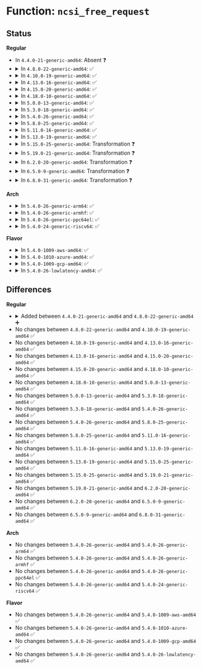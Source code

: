 # Function: <code>ncsi_free_request</code>

## Status
<b>Regular</b>
<ul>
<li>
In <code>4.4.0-21-generic-amd64</code>: Absent ❓
</li>
<li>
<details>
<summary>In <code>4.8.0-22-generic-amd64</code>: ✅</summary>

```c
void ncsi_free_request(struct ncsi_request * nr)
```

```json
{
  "name": "ncsi_free_request",
  "collision_type": "Unique Global",
  "inline_type": "No",
  "funcs": [
    {
      "addr": 18446744071587820144,
      "name": "ncsi_free_request",
      "external": true,
      "loc": "net/ncsi/ncsi-manage.c:443",
      "file": "net/ncsi/ncsi-manage.c",
      "inline": "seen, unknown",
      "caller_inline": [],
      "caller_func": [
        "net/ncsi/ncsi-cmd.c:ncsi_xmit_cmd",
        "net/ncsi/ncsi-cmd.c:ncsi_xmit_cmd",
        "net/ncsi/ncsi-cmd.c:ncsi_xmit_cmd",
        "net/ncsi/ncsi-rsp.c:ncsi_rcv_rsp",
        "net/ncsi/ncsi-manage.c:ncsi_request_timeout"
      ]
    }
  ],
  "symbols": [
    {
      "addr": 18446744071587820144,
      "name": "ncsi_free_request",
      "section": ".text",
      "bind": "STB_GLOBAL",
      "size": 183
    }
  ]
}
```
</details>
</li>
<li>
<details>
<summary>In <code>4.10.0-19-generic-amd64</code>: ✅</summary>

```c
void ncsi_free_request(struct ncsi_request * nr)
```

```json
{
  "name": "ncsi_free_request",
  "collision_type": "Unique Global",
  "inline_type": "No",
  "funcs": [
    {
      "addr": 18446744071588034160,
      "name": "ncsi_free_request",
      "external": true,
      "loc": "net/ncsi/ncsi-manage.c:465",
      "file": "net/ncsi/ncsi-manage.c",
      "inline": "seen, unknown",
      "caller_inline": [],
      "caller_func": [
        "net/ncsi/ncsi-cmd.c:ncsi_xmit_cmd",
        "net/ncsi/ncsi-cmd.c:ncsi_xmit_cmd",
        "net/ncsi/ncsi-cmd.c:ncsi_xmit_cmd",
        "net/ncsi/ncsi-rsp.c:ncsi_rcv_rsp",
        "net/ncsi/ncsi-manage.c:ncsi_request_timeout"
      ]
    }
  ],
  "symbols": [
    {
      "addr": 18446744071588034160,
      "name": "ncsi_free_request",
      "section": ".text",
      "bind": "STB_GLOBAL",
      "size": 185
    }
  ]
}
```
</details>
</li>
<li>
<details>
<summary>In <code>4.13.0-16-generic-amd64</code>: ✅</summary>

```c
void ncsi_free_request(struct ncsi_request * nr)
```

```json
{
  "name": "ncsi_free_request",
  "collision_type": "Unique Global",
  "inline_type": "No",
  "funcs": [
    {
      "addr": 18446744071588192240,
      "name": "ncsi_free_request",
      "external": true,
      "loc": "net/ncsi/ncsi-manage.c:465",
      "file": "net/ncsi/ncsi-manage.c",
      "inline": "seen, unknown",
      "caller_inline": [],
      "caller_func": [
        "net/ncsi/ncsi-cmd.c:ncsi_xmit_cmd",
        "net/ncsi/ncsi-cmd.c:ncsi_xmit_cmd",
        "net/ncsi/ncsi-cmd.c:ncsi_xmit_cmd",
        "net/ncsi/ncsi-rsp.c:ncsi_rcv_rsp",
        "net/ncsi/ncsi-manage.c:ncsi_request_timeout"
      ]
    }
  ],
  "symbols": [
    {
      "addr": 18446744071588192240,
      "name": "ncsi_free_request",
      "section": ".text",
      "bind": "STB_GLOBAL",
      "size": 178
    }
  ]
}
```
</details>
</li>
<li>
<details>
<summary>In <code>4.15.0-20-generic-amd64</code>: ✅</summary>

```c
void ncsi_free_request(struct ncsi_request * nr)
```

```json
{
  "name": "ncsi_free_request",
  "collision_type": "Unique Global",
  "inline_type": "No",
  "funcs": [
    {
      "addr": 18446744071588738848,
      "name": "ncsi_free_request",
      "external": true,
      "loc": "net/ncsi/ncsi-manage.c:490",
      "file": "net/ncsi/ncsi-manage.c",
      "inline": "seen, unknown",
      "caller_inline": [],
      "caller_func": [
        "net/ncsi/ncsi-cmd.c:ncsi_xmit_cmd",
        "net/ncsi/ncsi-cmd.c:ncsi_xmit_cmd",
        "net/ncsi/ncsi-cmd.c:ncsi_xmit_cmd",
        "net/ncsi/ncsi-rsp.c:ncsi_rcv_rsp",
        "net/ncsi/ncsi-manage.c:ncsi_request_timeout"
      ]
    }
  ],
  "symbols": [
    {
      "addr": 18446744071588738848,
      "name": "ncsi_free_request",
      "section": ".text",
      "bind": "STB_GLOBAL",
      "size": 178
    }
  ]
}
```
</details>
</li>
<li>
<details>
<summary>In <code>4.18.0-10-generic-amd64</code>: ✅</summary>

```c
void ncsi_free_request(struct ncsi_request * nr)
```

```json
{
  "name": "ncsi_free_request",
  "collision_type": "Unique Global",
  "inline_type": "No",
  "funcs": [
    {
      "addr": 18446744071589105200,
      "name": "ncsi_free_request",
      "external": true,
      "loc": "net/ncsi/ncsi-manage.c:364",
      "file": "net/ncsi/ncsi-manage.c",
      "inline": "seen, unknown",
      "caller_inline": [],
      "caller_func": [
        "net/ncsi/ncsi-cmd.c:ncsi_xmit_cmd",
        "net/ncsi/ncsi-cmd.c:ncsi_xmit_cmd",
        "net/ncsi/ncsi-cmd.c:ncsi_xmit_cmd",
        "net/ncsi/ncsi-rsp.c:ncsi_rcv_rsp",
        "net/ncsi/ncsi-manage.c:ncsi_request_timeout"
      ]
    }
  ],
  "symbols": [
    {
      "addr": 18446744071589105200,
      "name": "ncsi_free_request",
      "section": ".text",
      "bind": "STB_GLOBAL",
      "size": 178
    }
  ]
}
```
</details>
</li>
<li>
<details>
<summary>In <code>5.0.0-13-generic-amd64</code>: ✅</summary>

```c
void ncsi_free_request(struct ncsi_request * nr)
```

```json
{
  "name": "ncsi_free_request",
  "collision_type": "Unique Global",
  "inline_type": "No",
  "funcs": [
    {
      "addr": 18446744071589334416,
      "name": "ncsi_free_request",
      "external": true,
      "loc": "net/ncsi/ncsi-manage.c:387",
      "file": "net/ncsi/ncsi-manage.c",
      "inline": "seen, unknown",
      "caller_inline": [],
      "caller_func": [
        "net/ncsi/ncsi-cmd.c:ncsi_xmit_cmd",
        "net/ncsi/ncsi-cmd.c:ncsi_xmit_cmd",
        "net/ncsi/ncsi-cmd.c:ncsi_xmit_cmd",
        "net/ncsi/ncsi-rsp.c:ncsi_rcv_rsp",
        "net/ncsi/ncsi-manage.c:ncsi_request_timeout"
      ]
    }
  ],
  "symbols": [
    {
      "addr": 18446744071589334416,
      "name": "ncsi_free_request",
      "section": ".text",
      "bind": "STB_GLOBAL",
      "size": 178
    }
  ]
}
```
</details>
</li>
<li>
<details>
<summary>In <code>5.3.0-18-generic-amd64</code>: ✅</summary>

```c
void ncsi_free_request(struct ncsi_request * nr)
```

```json
{
  "name": "ncsi_free_request",
  "collision_type": "Unique Global",
  "inline_type": "No",
  "funcs": [
    {
      "addr": 18446744071589789536,
      "name": "ncsi_free_request",
      "external": true,
      "loc": "net/ncsi/ncsi-manage.c:383",
      "file": "net/ncsi/ncsi-manage.c",
      "inline": "seen, unknown",
      "caller_inline": [],
      "caller_func": [
        "net/ncsi/ncsi-cmd.c:ncsi_xmit_cmd",
        "net/ncsi/ncsi-cmd.c:ncsi_xmit_cmd",
        "net/ncsi/ncsi-cmd.c:ncsi_xmit_cmd",
        "net/ncsi/ncsi-rsp.c:ncsi_rcv_rsp",
        "net/ncsi/ncsi-manage.c:ncsi_request_timeout"
      ]
    }
  ],
  "symbols": [
    {
      "addr": 18446744071589789536,
      "name": "ncsi_free_request",
      "section": ".text",
      "bind": "STB_GLOBAL",
      "size": 178
    }
  ]
}
```
</details>
</li>
<li>
<details>
<summary>In <code>5.4.0-26-generic-amd64</code>: ✅</summary>

```c
void ncsi_free_request(struct ncsi_request * nr)
```

```json
{
  "name": "ncsi_free_request",
  "collision_type": "Unique Global",
  "inline_type": "No",
  "funcs": [
    {
      "addr": 18446744071590012816,
      "name": "ncsi_free_request",
      "external": true,
      "loc": "net/ncsi/ncsi-manage.c:382",
      "file": "net/ncsi/ncsi-manage.c",
      "inline": "seen, unknown",
      "caller_inline": [],
      "caller_func": [
        "net/ncsi/ncsi-cmd.c:ncsi_xmit_cmd",
        "net/ncsi/ncsi-cmd.c:ncsi_xmit_cmd",
        "net/ncsi/ncsi-cmd.c:ncsi_xmit_cmd",
        "net/ncsi/ncsi-rsp.c:ncsi_rcv_rsp",
        "net/ncsi/ncsi-manage.c:ncsi_request_timeout"
      ]
    }
  ],
  "symbols": [
    {
      "addr": 18446744071590012816,
      "name": "ncsi_free_request",
      "section": ".text",
      "bind": "STB_GLOBAL",
      "size": 178
    }
  ]
}
```
</details>
</li>
<li>
<details>
<summary>In <code>5.8.0-25-generic-amd64</code>: ✅</summary>

```c
void ncsi_free_request(struct ncsi_request * nr)
```

```json
{
  "name": "ncsi_free_request",
  "collision_type": "Unique Global",
  "inline_type": "No",
  "funcs": [
    {
      "addr": 18446744071591044624,
      "name": "ncsi_free_request",
      "external": true,
      "loc": "net/ncsi/ncsi-manage.c:384",
      "file": "net/ncsi/ncsi-manage.c",
      "inline": "seen, unknown",
      "caller_inline": [],
      "caller_func": [
        "net/ncsi/ncsi-cmd.c:ncsi_xmit_cmd",
        "net/ncsi/ncsi-cmd.c:ncsi_xmit_cmd",
        "net/ncsi/ncsi-cmd.c:ncsi_alloc_command",
        "net/ncsi/ncsi-rsp.c:ncsi_rcv_rsp",
        "net/ncsi/ncsi-manage.c:ncsi_request_timeout"
      ]
    }
  ],
  "symbols": [
    {
      "addr": 18446744071591044624,
      "name": "ncsi_free_request",
      "section": ".text",
      "bind": "STB_GLOBAL",
      "size": 178
    }
  ]
}
```
</details>
</li>
<li>
<details>
<summary>In <code>5.11.0-16-generic-amd64</code>: ✅</summary>

```c
void ncsi_free_request(struct ncsi_request * nr)
```

```json
{
  "name": "ncsi_free_request",
  "collision_type": "Unique Global",
  "inline_type": "No",
  "funcs": [
    {
      "addr": 18446744071591108240,
      "name": "ncsi_free_request",
      "external": true,
      "loc": "net/ncsi/ncsi-manage.c:384",
      "file": "net/ncsi/ncsi-manage.c",
      "inline": "seen, unknown",
      "caller_inline": [],
      "caller_func": [
        "net/ncsi/ncsi-cmd.c:ncsi_xmit_cmd",
        "net/ncsi/ncsi-cmd.c:ncsi_xmit_cmd",
        "net/ncsi/ncsi-cmd.c:ncsi_alloc_command",
        "net/ncsi/ncsi-rsp.c:ncsi_rcv_rsp",
        "net/ncsi/ncsi-manage.c:ncsi_request_timeout"
      ]
    }
  ],
  "symbols": [
    {
      "addr": 18446744071591108240,
      "name": "ncsi_free_request",
      "section": ".text",
      "bind": "STB_GLOBAL",
      "size": 178
    }
  ]
}
```
</details>
</li>
<li>
<details>
<summary>In <code>5.13.0-19-generic-amd64</code>: ✅</summary>

```c
void ncsi_free_request(struct ncsi_request * nr)
```

```json
{
  "name": "ncsi_free_request",
  "collision_type": "Unique Global",
  "inline_type": "No",
  "funcs": [
    {
      "addr": 18446744071591038640,
      "name": "ncsi_free_request",
      "external": true,
      "loc": "net/ncsi/ncsi-manage.c:390",
      "file": "net/ncsi/ncsi-manage.c",
      "inline": "seen, unknown",
      "caller_inline": [],
      "caller_func": [
        "net/ncsi/ncsi-cmd.c:ncsi_xmit_cmd",
        "net/ncsi/ncsi-cmd.c:ncsi_xmit_cmd",
        "net/ncsi/ncsi-cmd.c:ncsi_xmit_cmd",
        "net/ncsi/ncsi-rsp.c:ncsi_rcv_rsp",
        "net/ncsi/ncsi-manage.c:ncsi_request_timeout"
      ]
    }
  ],
  "symbols": [
    {
      "addr": 18446744071591038640,
      "name": "ncsi_free_request",
      "section": ".text",
      "bind": "STB_GLOBAL",
      "size": 178
    }
  ]
}
```
</details>
</li>
<li>
<details>
<summary>In <code>5.15.0-25-generic-amd64</code>: Transformation ❓</summary>

```c
void ncsi_free_request(struct ncsi_request * nr)
```

```json
{
  "name": "ncsi_free_request",
  "collision_type": "Unique Global",
  "inline_type": "No",
  "funcs": [
    {
      "addr": 0,
      "name": "ncsi_free_request",
      "external": true,
      "loc": "net/ncsi/ncsi-manage.c:390",
      "file": "net/ncsi/ncsi-manage.c",
      "inline": "seen, unknown",
      "caller_inline": [],
      "caller_func": [
        "net/ncsi/ncsi-cmd.c:ncsi_xmit_cmd",
        "net/ncsi/ncsi-cmd.c:ncsi_xmit_cmd",
        "net/ncsi/ncsi-cmd.c:ncsi_xmit_cmd",
        "net/ncsi/ncsi-rsp.c:ncsi_rcv_rsp",
        "net/ncsi/ncsi-manage.c:ncsi_request_timeout"
      ]
    }
  ],
  "symbols": [
    {
      "addr": 18446744071592748836,
      "name": "ncsi_free_request.cold",
      "section": ".text",
      "bind": "STB_LOCAL",
      "size": 21
    },
    {
      "addr": 18446744071591880864,
      "name": "ncsi_free_request",
      "section": ".text",
      "bind": "STB_GLOBAL",
      "size": 193
    }
  ]
}
```
</details>
</li>
<li>
<details>
<summary>In <code>5.19.0-21-generic-amd64</code>: Transformation ❓</summary>

```c
void ncsi_free_request(struct ncsi_request * nr)
```

```json
{
  "name": "ncsi_free_request",
  "collision_type": "Unique Global",
  "inline_type": "No",
  "funcs": [
    {
      "addr": 0,
      "name": "ncsi_free_request",
      "external": true,
      "loc": "net/ncsi/ncsi-manage.c:390",
      "file": "net/ncsi/ncsi-manage.c",
      "inline": "seen, unknown",
      "caller_inline": [],
      "caller_func": [
        "net/ncsi/ncsi-cmd.c:ncsi_xmit_cmd",
        "net/ncsi/ncsi-cmd.c:ncsi_xmit_cmd",
        "net/ncsi/ncsi-cmd.c:ncsi_xmit_cmd",
        "net/ncsi/ncsi-rsp.c:ncsi_rcv_rsp",
        "net/ncsi/ncsi-manage.c:ncsi_request_timeout"
      ]
    }
  ],
  "symbols": [
    {
      "addr": 18446744071594635465,
      "name": "ncsi_free_request.cold",
      "section": ".text",
      "bind": "STB_LOCAL",
      "size": 21
    },
    {
      "addr": 18446744071593600032,
      "name": "ncsi_free_request",
      "section": ".text",
      "bind": "STB_GLOBAL",
      "size": 208
    }
  ]
}
```
</details>
</li>
<li>
<details>
<summary>In <code>6.2.0-20-generic-amd64</code>: Transformation ❓</summary>

```c
void ncsi_free_request(struct ncsi_request * nr)
```

```json
{
  "name": "ncsi_free_request",
  "collision_type": "Unique Global",
  "inline_type": "No",
  "funcs": [
    {
      "addr": 0,
      "name": "ncsi_free_request",
      "external": true,
      "loc": "net/ncsi/ncsi-manage.c:390",
      "file": "net/ncsi/ncsi-manage.c",
      "inline": "seen, unknown",
      "caller_inline": [],
      "caller_func": [
        "net/ncsi/ncsi-cmd.c:ncsi_xmit_cmd",
        "net/ncsi/ncsi-cmd.c:ncsi_xmit_cmd",
        "net/ncsi/ncsi-cmd.c:ncsi_xmit_cmd",
        "net/ncsi/ncsi-rsp.c:ncsi_rcv_rsp",
        "net/ncsi/ncsi-manage.c:ncsi_request_timeout"
      ]
    }
  ],
  "symbols": [
    {
      "addr": 18446744071596366355,
      "name": "ncsi_free_request.cold",
      "section": ".text",
      "bind": "STB_LOCAL",
      "size": 21
    },
    {
      "addr": 18446744071595527808,
      "name": "ncsi_free_request",
      "section": ".text",
      "bind": "STB_GLOBAL",
      "size": 208
    }
  ]
}
```
</details>
</li>
<li>
<details>
<summary>In <code>6.5.0-9-generic-amd64</code>: Transformation ❓</summary>

```c
void ncsi_free_request(struct ncsi_request * nr)
```

```json
{
  "name": "ncsi_free_request",
  "collision_type": "Unique Global",
  "inline_type": "No",
  "funcs": [
    {
      "addr": 0,
      "name": "ncsi_free_request",
      "external": true,
      "loc": "net/ncsi/ncsi-manage.c:390",
      "file": "net/ncsi/ncsi-manage.c",
      "inline": "seen, unknown",
      "caller_inline": [],
      "caller_func": [
        "net/ncsi/ncsi-cmd.c:ncsi_xmit_cmd",
        "net/ncsi/ncsi-cmd.c:ncsi_xmit_cmd",
        "net/ncsi/ncsi-cmd.c:ncsi_xmit_cmd",
        "net/ncsi/ncsi-rsp.c:ncsi_rcv_rsp",
        "net/ncsi/ncsi-manage.c:ncsi_request_timeout"
      ]
    }
  ],
  "symbols": [
    {
      "addr": 18446744071596896150,
      "name": "ncsi_free_request.cold",
      "section": ".text",
      "bind": "STB_LOCAL",
      "size": 21
    },
    {
      "addr": 18446744071596036352,
      "name": "ncsi_free_request",
      "section": ".text",
      "bind": "STB_GLOBAL",
      "size": 208
    }
  ]
}
```
</details>
</li>
<li>
<details>
<summary>In <code>6.8.0-31-generic-amd64</code>: Transformation ❓</summary>

```c
void ncsi_free_request(struct ncsi_request * nr)
```

```json
{
  "name": "ncsi_free_request",
  "collision_type": "Unique Global",
  "inline_type": "No",
  "funcs": [
    {
      "addr": 0,
      "name": "ncsi_free_request",
      "external": true,
      "loc": "net/ncsi/ncsi-manage.c:390",
      "file": "net/ncsi/ncsi-manage.c",
      "inline": "seen, unknown",
      "caller_inline": [],
      "caller_func": [
        "net/ncsi/ncsi-cmd.c:ncsi_xmit_cmd",
        "net/ncsi/ncsi-cmd.c:ncsi_xmit_cmd",
        "net/ncsi/ncsi-cmd.c:ncsi_xmit_cmd",
        "net/ncsi/ncsi-rsp.c:ncsi_rcv_rsp",
        "net/ncsi/ncsi-manage.c:ncsi_request_timeout"
      ]
    }
  ],
  "symbols": [
    {
      "addr": 18446744071597821432,
      "name": "ncsi_free_request.cold",
      "section": ".text",
      "bind": "STB_LOCAL",
      "size": 21
    },
    {
      "addr": 18446744071596901024,
      "name": "ncsi_free_request",
      "section": ".text",
      "bind": "STB_GLOBAL",
      "size": 208
    }
  ]
}
```
</details>
</li>
</ul>
<b>Arch</b>
<ul>
<li>
<details>
<summary>In <code>5.4.0-26-generic-arm64</code>: ✅</summary>

```c
void ncsi_free_request(struct ncsi_request * nr)
```

```json
{
  "name": "ncsi_free_request",
  "collision_type": "Unique Global",
  "inline_type": "No",
  "funcs": [
    {
      "addr": 18446603336503760256,
      "name": "ncsi_free_request",
      "external": true,
      "loc": "net/ncsi/ncsi-manage.c:382",
      "file": "net/ncsi/ncsi-manage.c",
      "inline": "seen, unknown",
      "caller_inline": [],
      "caller_func": [
        "net/ncsi/ncsi-cmd.c:ncsi_xmit_cmd",
        "net/ncsi/ncsi-cmd.c:ncsi_xmit_cmd",
        "net/ncsi/ncsi-cmd.c:ncsi_xmit_cmd",
        "net/ncsi/ncsi-rsp.c:ncsi_rcv_rsp",
        "net/ncsi/ncsi-manage.c:ncsi_request_timeout"
      ]
    }
  ],
  "symbols": [
    {
      "addr": 18446603336503760256,
      "name": "ncsi_free_request",
      "section": ".text",
      "bind": "STB_GLOBAL",
      "size": 296
    }
  ]
}
```
</details>
</li>
<li>
<details>
<summary>In <code>5.4.0-26-generic-armhf</code>: ✅</summary>

```c
void ncsi_free_request(struct ncsi_request * nr)
```

```json
{
  "name": "ncsi_free_request",
  "collision_type": "Unique Global",
  "inline_type": "No",
  "funcs": [
    {
      "addr": 3236384836,
      "name": "ncsi_free_request",
      "external": true,
      "loc": "net/ncsi/ncsi-manage.c:382",
      "file": "net/ncsi/ncsi-manage.c",
      "inline": "seen, unknown",
      "caller_inline": [],
      "caller_func": [
        "net/ncsi/ncsi-cmd.c:ncsi_xmit_cmd",
        "net/ncsi/ncsi-cmd.c:ncsi_xmit_cmd",
        "net/ncsi/ncsi-cmd.c:ncsi_xmit_cmd",
        "net/ncsi/ncsi-rsp.c:ncsi_rcv_rsp",
        "net/ncsi/ncsi-manage.c:ncsi_request_timeout"
      ]
    }
  ],
  "symbols": [
    {
      "addr": 3236384836,
      "name": "ncsi_free_request",
      "section": ".text",
      "bind": "STB_GLOBAL",
      "size": 208
    }
  ]
}
```
</details>
</li>
<li>
<details>
<summary>In <code>5.4.0-26-generic-ppc64el</code>: ✅</summary>

```c
void ncsi_free_request(struct ncsi_request * nr)
```

```json
{
  "name": "ncsi_free_request",
  "collision_type": "Unique Global",
  "inline_type": "No",
  "funcs": [
    {
      "addr": 13835058055297600960,
      "name": "ncsi_free_request",
      "external": true,
      "loc": "net/ncsi/ncsi-manage.c:382",
      "file": "net/ncsi/ncsi-manage.c",
      "inline": "seen, unknown",
      "caller_inline": [],
      "caller_func": [
        "net/ncsi/ncsi-cmd.c:ncsi_xmit_cmd",
        "net/ncsi/ncsi-cmd.c:ncsi_xmit_cmd",
        "net/ncsi/ncsi-cmd.c:ncsi_xmit_cmd",
        "net/ncsi/ncsi-rsp.c:ncsi_rcv_rsp",
        "net/ncsi/ncsi-manage.c:ncsi_request_timeout"
      ]
    }
  ],
  "symbols": [
    {
      "addr": 13835058055297600960,
      "name": "ncsi_free_request",
      "section": ".text",
      "bind": "STB_GLOBAL",
      "size": 340
    }
  ]
}
```
</details>
</li>
<li>
<details>
<summary>In <code>5.4.0-24-generic-riscv64</code>: ✅</summary>

```c
void ncsi_free_request(struct ncsi_request * nr)
```

```json
{
  "name": "ncsi_free_request",
  "collision_type": "Unique Global",
  "inline_type": "No",
  "funcs": [
    {
      "addr": 18446743936279676194,
      "name": "ncsi_free_request",
      "external": true,
      "loc": "net/ncsi/ncsi-manage.c:382",
      "file": "net/ncsi/ncsi-manage.c",
      "inline": "seen, unknown",
      "caller_inline": [],
      "caller_func": [
        "net/ncsi/ncsi-cmd.c:ncsi_xmit_cmd",
        "net/ncsi/ncsi-cmd.c:ncsi_xmit_cmd",
        "net/ncsi/ncsi-cmd.c:ncsi_xmit_cmd",
        "net/ncsi/ncsi-rsp.c:ncsi_rcv_rsp",
        "net/ncsi/ncsi-manage.c:ncsi_request_timeout"
      ]
    }
  ],
  "symbols": [
    {
      "addr": 18446743936279676194,
      "name": "ncsi_free_request",
      "section": ".text",
      "bind": "STB_GLOBAL",
      "size": 208
    }
  ]
}
```
</details>
</li>
</ul>
<b>Flavor</b>
<ul>
<li>
<details>
<summary>In <code>5.4.0-1009-aws-amd64</code>: ✅</summary>

```c
void ncsi_free_request(struct ncsi_request * nr)
```

```json
{
  "name": "ncsi_free_request",
  "collision_type": "Unique Global",
  "inline_type": "No",
  "funcs": [
    {
      "addr": 18446744071589616416,
      "name": "ncsi_free_request",
      "external": true,
      "loc": "net/ncsi/ncsi-manage.c:382",
      "file": "net/ncsi/ncsi-manage.c",
      "inline": "seen, unknown",
      "caller_inline": [],
      "caller_func": [
        "net/ncsi/ncsi-cmd.c:ncsi_xmit_cmd",
        "net/ncsi/ncsi-cmd.c:ncsi_xmit_cmd",
        "net/ncsi/ncsi-cmd.c:ncsi_xmit_cmd",
        "net/ncsi/ncsi-rsp.c:ncsi_rcv_rsp",
        "net/ncsi/ncsi-manage.c:ncsi_request_timeout"
      ]
    }
  ],
  "symbols": [
    {
      "addr": 18446744071589616416,
      "name": "ncsi_free_request",
      "section": ".text",
      "bind": "STB_GLOBAL",
      "size": 178
    }
  ]
}
```
</details>
</li>
<li>
<details>
<summary>In <code>5.4.0-1010-azure-amd64</code>: ✅</summary>

```c
void ncsi_free_request(struct ncsi_request * nr)
```

```json
{
  "name": "ncsi_free_request",
  "collision_type": "Unique Global",
  "inline_type": "No",
  "funcs": [
    {
      "addr": 18446744071589340944,
      "name": "ncsi_free_request",
      "external": true,
      "loc": "net/ncsi/ncsi-manage.c:382",
      "file": "net/ncsi/ncsi-manage.c",
      "inline": "seen, unknown",
      "caller_inline": [],
      "caller_func": [
        "net/ncsi/ncsi-cmd.c:ncsi_xmit_cmd",
        "net/ncsi/ncsi-cmd.c:ncsi_xmit_cmd",
        "net/ncsi/ncsi-cmd.c:ncsi_xmit_cmd",
        "net/ncsi/ncsi-rsp.c:ncsi_rcv_rsp",
        "net/ncsi/ncsi-manage.c:ncsi_request_timeout"
      ]
    }
  ],
  "symbols": [
    {
      "addr": 18446744071589340944,
      "name": "ncsi_free_request",
      "section": ".text",
      "bind": "STB_GLOBAL",
      "size": 178
    }
  ]
}
```
</details>
</li>
<li>
<details>
<summary>In <code>5.4.0-1009-gcp-amd64</code>: ✅</summary>

```c
void ncsi_free_request(struct ncsi_request * nr)
```

```json
{
  "name": "ncsi_free_request",
  "collision_type": "Unique Global",
  "inline_type": "No",
  "funcs": [
    {
      "addr": 18446744071590058448,
      "name": "ncsi_free_request",
      "external": true,
      "loc": "net/ncsi/ncsi-manage.c:382",
      "file": "net/ncsi/ncsi-manage.c",
      "inline": "seen, unknown",
      "caller_inline": [],
      "caller_func": [
        "net/ncsi/ncsi-cmd.c:ncsi_xmit_cmd",
        "net/ncsi/ncsi-cmd.c:ncsi_xmit_cmd",
        "net/ncsi/ncsi-cmd.c:ncsi_xmit_cmd",
        "net/ncsi/ncsi-rsp.c:ncsi_rcv_rsp",
        "net/ncsi/ncsi-manage.c:ncsi_request_timeout"
      ]
    }
  ],
  "symbols": [
    {
      "addr": 18446744071590058448,
      "name": "ncsi_free_request",
      "section": ".text",
      "bind": "STB_GLOBAL",
      "size": 178
    }
  ]
}
```
</details>
</li>
<li>
<details>
<summary>In <code>5.4.0-26-lowlatency-amd64</code>: ✅</summary>

```c
void ncsi_free_request(struct ncsi_request * nr)
```

```json
{
  "name": "ncsi_free_request",
  "collision_type": "Unique Global",
  "inline_type": "No",
  "funcs": [
    {
      "addr": 18446744071590108544,
      "name": "ncsi_free_request",
      "external": true,
      "loc": "net/ncsi/ncsi-manage.c:382",
      "file": "net/ncsi/ncsi-manage.c",
      "inline": "seen, unknown",
      "caller_inline": [],
      "caller_func": [
        "net/ncsi/ncsi-cmd.c:ncsi_xmit_cmd",
        "net/ncsi/ncsi-cmd.c:ncsi_xmit_cmd",
        "net/ncsi/ncsi-cmd.c:ncsi_xmit_cmd",
        "net/ncsi/ncsi-rsp.c:ncsi_rcv_rsp",
        "net/ncsi/ncsi-manage.c:ncsi_request_timeout"
      ]
    }
  ],
  "symbols": [
    {
      "addr": 18446744071590108544,
      "name": "ncsi_free_request",
      "section": ".text",
      "bind": "STB_GLOBAL",
      "size": 178
    }
  ]
}
```
</details>
</li>
</ul>

## Differences
<b>Regular</b>
<ul>
<li>
<details>
<summary>Added between <code>4.4.0-21-generic-amd64</code> and <code>4.8.0-22-generic-amd64</code> ➕</summary>

```c
void ncsi_free_request(struct ncsi_request * nr)
```
</details>
</li>
<li>
No changes between <code>4.8.0-22-generic-amd64</code> and <code>4.10.0-19-generic-amd64</code> ✅
</li>
<li>
No changes between <code>4.10.0-19-generic-amd64</code> and <code>4.13.0-16-generic-amd64</code> ✅
</li>
<li>
No changes between <code>4.13.0-16-generic-amd64</code> and <code>4.15.0-20-generic-amd64</code> ✅
</li>
<li>
No changes between <code>4.15.0-20-generic-amd64</code> and <code>4.18.0-10-generic-amd64</code> ✅
</li>
<li>
No changes between <code>4.18.0-10-generic-amd64</code> and <code>5.0.0-13-generic-amd64</code> ✅
</li>
<li>
No changes between <code>5.0.0-13-generic-amd64</code> and <code>5.3.0-18-generic-amd64</code> ✅
</li>
<li>
No changes between <code>5.3.0-18-generic-amd64</code> and <code>5.4.0-26-generic-amd64</code> ✅
</li>
<li>
No changes between <code>5.4.0-26-generic-amd64</code> and <code>5.8.0-25-generic-amd64</code> ✅
</li>
<li>
No changes between <code>5.8.0-25-generic-amd64</code> and <code>5.11.0-16-generic-amd64</code> ✅
</li>
<li>
No changes between <code>5.11.0-16-generic-amd64</code> and <code>5.13.0-19-generic-amd64</code> ✅
</li>
<li>
No changes between <code>5.13.0-19-generic-amd64</code> and <code>5.15.0-25-generic-amd64</code> ✅
</li>
<li>
No changes between <code>5.15.0-25-generic-amd64</code> and <code>5.19.0-21-generic-amd64</code> ✅
</li>
<li>
No changes between <code>5.19.0-21-generic-amd64</code> and <code>6.2.0-20-generic-amd64</code> ✅
</li>
<li>
No changes between <code>6.2.0-20-generic-amd64</code> and <code>6.5.0-9-generic-amd64</code> ✅
</li>
<li>
No changes between <code>6.5.0-9-generic-amd64</code> and <code>6.8.0-31-generic-amd64</code> ✅
</li>
</ul>
<b>Arch</b>
<ul>
<li>
No changes between <code>5.4.0-26-generic-amd64</code> and <code>5.4.0-26-generic-arm64</code> ✅
</li>
<li>
No changes between <code>5.4.0-26-generic-amd64</code> and <code>5.4.0-26-generic-armhf</code> ✅
</li>
<li>
No changes between <code>5.4.0-26-generic-amd64</code> and <code>5.4.0-26-generic-ppc64el</code> ✅
</li>
<li>
No changes between <code>5.4.0-26-generic-amd64</code> and <code>5.4.0-24-generic-riscv64</code> ✅
</li>
</ul>
<b>Flavor</b>
<ul>
<li>
No changes between <code>5.4.0-26-generic-amd64</code> and <code>5.4.0-1009-aws-amd64</code> ✅
</li>
<li>
No changes between <code>5.4.0-26-generic-amd64</code> and <code>5.4.0-1010-azure-amd64</code> ✅
</li>
<li>
No changes between <code>5.4.0-26-generic-amd64</code> and <code>5.4.0-1009-gcp-amd64</code> ✅
</li>
<li>
No changes between <code>5.4.0-26-generic-amd64</code> and <code>5.4.0-26-lowlatency-amd64</code> ✅
</li>
</ul>
